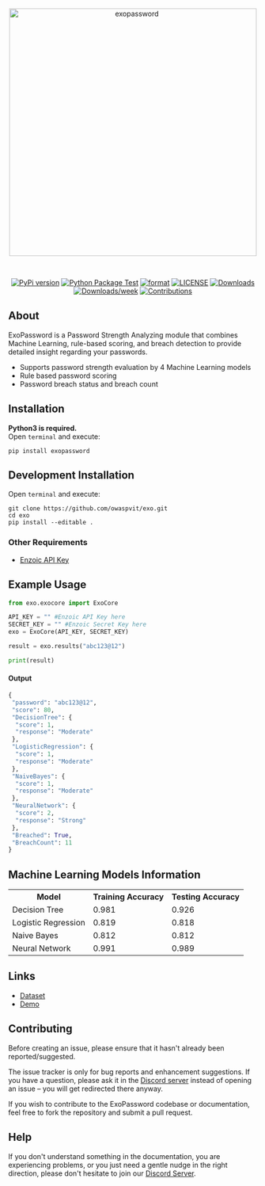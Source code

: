<div align="center">
  <br />
  <p>
    <a href="https://pypi.org/project/exopassword/"><img src="https://i.imgur.com/JH1vZcV.png" width="500" alt="exopassword" /></a>
  </p>
  <br />
  <p>
    <a href="https://pypi.org/project/exopassword/"><img src="https://img.shields.io/pypi/v/exopassword?color=blue" alt="PyPi version" /></a>
    <a href="https://github.com/owaspvit/exo/actions"><img src="https://github.com/owaspvit/exo/actions/workflows/python-package.yml/badge.svg" alt="Python Package Test" /></a>
    <a href="https://pypi.org/project/exopassword/"><img src="https://img.shields.io/pypi/format/exopassword" alt="format" /></a>
    <a href="https://github.com/owaspvit/exo/blob/main/LICENSE"><img src="https://img.shields.io/github/license/owaspvit/exo?color=red" alt="LICENSE" /></a>
    <a href="https://pepy.tech/project/exopassword"><img src="https://static.pepy.tech/personalized-badge/exopassword?period=month&units=international_system&left_color=grey&right_color=yellow&left_text=Downloads" alt="Downloads" /></a>
    <a href="https://pepy.tech/project/exopassword"><img src="https://pepy.tech/badge/exopassword/week" alt="Downloads/week" /></a>
    <a href="https://github.com/owaspvit/exo/issues"><img src="https://camo.githubusercontent.com/f5054ffcd4245c10d3ec85ef059e07aacf787b560f83ad4aec2236364437d097/68747470733a2f2f696d672e736869656c64732e696f2f62616467652f636f6e747269627574696f6e732d77656c636f6d652d627269676874677265656e2e7376673f7374796c653d666c6174" alt="Contributions" /></a>
  </p>
</div>

## About

ExoPassword is a Password Strength Analyzing module that combines Machine Learning, rule-based scoring, and breach detection to provide detailed insight regarding your passwords.

- Supports password strength evaluation by 4 Machine Learning models
- Rule based password scoring
- Password breach status and breach count

## Installation

**Python3 is required.**  
Open `terminal` and execute:
```shell
pip install exopassword
```

## Development Installation
Open `terminal` and execute:
```shell
git clone https://github.com/owaspvit/exo.git
cd exo
pip install --editable .
```

### Other Requirements

- [Enzoic API Key](https://www.enzoic.com/free-trial-2/)

## Example Usage

```Python
from exo.exocore import ExoCore

API_KEY = "" #Enzoic API Key here
SECRET_KEY = "" #Enzoic Secret Key here
exo = ExoCore(API_KEY, SECRET_KEY)

result = exo.results("abc123@12")

print(result)
```

#### Output

```Python
{
 "password": "abc123@12",
 "score": 80,
 "DecisionTree": {
  "score": 1,
  "response": "Moderate"
 },
 "LogisticRegression": {
  "score": 1,
  "response": "Moderate"
 },
 "NaiveBayes": {
  "score": 1,
  "response": "Moderate"
 },
 "NeuralNetwork": {
  "score": 2,
  "response": "Strong"
 },
 "Breached": True,
 "BreachCount": 11
}
```

## Machine Learning Models Information

<table>
  <tr>
    <th>Model</th>
    <th>Training Accuracy</th>
    <th>Testing Accuracy</th>
  </tr>
  <tr>
    <td>Decision Tree</td>
    <td>0.981</td>
    <td>0.926</td>
  </tr>
  <tr>
    <td>Logistic Regression</td>
    <td>0.819</td>
    <td>0.818</td>
  </tr>
  <tr>
    <td>Naive Bayes</td>
    <td>0.812</td>
    <td>0.812</td>
  </tr>
  <tr>
    <td>Neural Network</td>
    <td>0.991</td>
    <td>0.989</td>
  </tr>
</table>

## Links

- [Dataset](https://github.com/apratimshukla6/ExoPassword/blob/master/data.csv)
- [Demo](https://exo.owaspvit.com)

## Contributing

Before creating an issue, please ensure that it hasn't already been reported/suggested.

The issue tracker is only for bug reports and enhancement suggestions. If you have a question, please ask it in the [Discord server](https://discord.gg/aMgWPApkyS) instead of opening an issue – you will get redirected there anyway.

If you wish to contribute to the ExoPassword codebase or documentation, feel free to fork the repository and submit a pull request.

## Help

If you don't understand something in the documentation, you are experiencing problems, or you just need a gentle
nudge in the right direction, please don't hesitate to join our [Discord Server](https://discord.gg/aMgWPApkyS).
